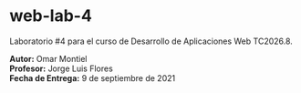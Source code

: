 # web-lab-4
Laboratorio #4 para el curso de Desarrollo de Aplicaciones Web TC2026.8.

**Autor:** Omar Montiel  
**Profesor:** Jorge Luis Flores  
**Fecha de Entrega:** 9 de septiembre de 2021
